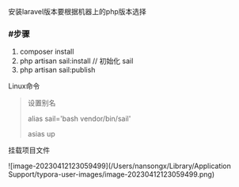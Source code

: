 安装laravel版本要根据机器上的php版本选择

### #步骤

1. composer install
2. php artisan sail:install // 初始化 sail
3. php artisan sail:publish





Linux命令

> 设置别名
>
> alias sail='bash vendor/bin/sail'
>
> asias up



挂载项目文件

![image-20230412123059499](/Users/nansongx/Library/Application Support/typora-user-images/image-20230412123059499.png)